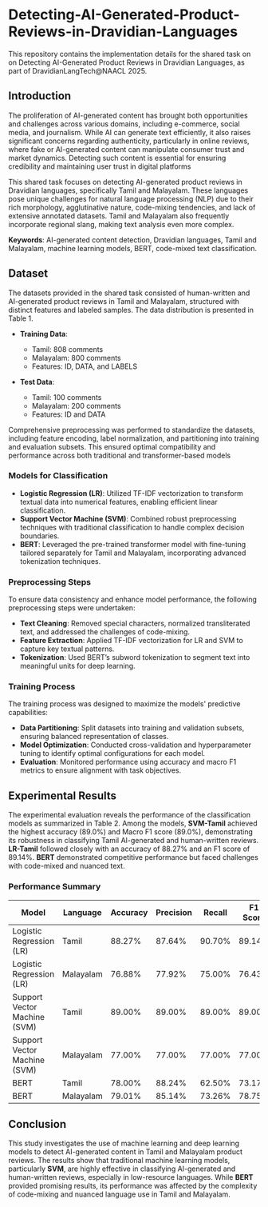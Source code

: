 # Detecting-AI-Generated-Product-Reviews-in-Dravidian-Languages
This repository contains the implementation details for the shared task on on Detecting AI-Generated Product Reviews in Dravidian Languages, as part of DravidianLangTech@NAACL 2025.

## Introduction

The proliferation of AI-generated content has brought both opportunities and challenges across various domains, including e-commerce, social media, and journalism. While AI can generate text efficiently, it also raises significant concerns regarding authenticity, particularly in online reviews, where fake or AI-generated content can manipulate consumer trust and market dynamics. Detecting such content is essential for ensuring credibility and maintaining user trust in digital platforms

This shared task focuses on detecting AI-generated product reviews in Dravidian languages, specifically Tamil and Malayalam. These languages pose unique challenges for natural language processing (NLP) due to their rich morphology, agglutinative nature, code-mixing tendencies, and lack of extensive annotated datasets. Tamil and Malayalam also frequently incorporate regional slang, making text analysis even more complex.

**Keywords**: AI-generated content detection, Dravidian languages, Tamil and Malayalam, machine learning models, BERT, code-mixed text classification.

## Dataset

The datasets provided in the shared task consisted of human-written and AI-generated product reviews in Tamil and Malayalam, structured with distinct features and labeled samples. The data distribution is presented in Table 1.

- **Training Data**: 
  - Tamil: 808 comments
  - Malayalam: 800 comments
  - Features: ID, DATA, and LABELS

- **Test Data**: 
  - Tamil: 100 comments
  - Malayalam: 200 comments
  - Features: ID and DATA

Comprehensive preprocessing was performed to standardize the datasets, including feature encoding, label normalization, and partitioning into training and evaluation subsets. This ensured optimal compatibility and performance across both traditional and transformer-based models

### Models for Classification

- **Logistic Regression (LR)**: Utilized TF-IDF vectorization to transform textual data into numerical features, enabling efficient linear classification.
- **Support Vector Machine (SVM)**: Combined robust preprocessing techniques with traditional classification to handle complex decision boundaries.
- **BERT**: Leveraged the pre-trained transformer model with fine-tuning tailored separately for Tamil and Malayalam, incorporating advanced tokenization techniques.

### Preprocessing Steps

To ensure data consistency and enhance model performance, the following preprocessing steps were undertaken:

- **Text Cleaning**: Removed special characters, normalized transliterated text, and addressed the challenges of code-mixing.
- **Feature Extraction**: Applied TF-IDF vectorization for LR and SVM to capture key textual patterns.
- **Tokenization**: Used BERT’s subword tokenization to segment text into meaningful units for deep learning.

### Training Process

The training process was designed to maximize the models' predictive capabilities:

- **Data Partitioning**: Split datasets into training and validation subsets, ensuring balanced representation of classes.
- **Model Optimization**: Conducted cross-validation and hyperparameter tuning to identify optimal configurations for each model.
- **Evaluation**: Monitored performance using accuracy and macro F1 metrics to ensure alignment with task objectives.

## Experimental Results

The experimental evaluation reveals the performance of the classification models as summarized in Table 2. Among the models, **SVM-Tamil** achieved the highest accuracy (89.0%) and Macro F1 score (89.0%), demonstrating its robustness in classifying Tamil AI-generated and human-written reviews. **LR-Tamil** followed closely with an accuracy of 88.27% and an F1 score of 89.14%. **BERT** demonstrated competitive performance but faced challenges with code-mixed and nuanced text.

### Performance Summary

| Model | Language | Accuracy | Precision | Recall | F1 Score |
|-------|----------|----------|-----------|--------|----------|
| Logistic Regression (LR) | Tamil | 88.27% | 87.64% | 90.70% | 89.14% |
| Logistic Regression (LR) | Malayalam | 76.88% | 77.92% | 75.00% | 76.43% |
| Support Vector Machine (SVM) | Tamil | 89.00% | 89.00% | 89.00% | 89.00% |
| Support Vector Machine (SVM) | Malayalam | 77.00% | 77.00% | 77.00% | 77.00% |
| BERT | Tamil | 78.00% | 88.24% | 62.50% | 73.17% |
| BERT | Malayalam | 79.01% | 85.14% | 73.26% | 78.75% |

## Conclusion

This study investigates the use of machine learning and deep learning models to detect AI-generated content in Tamil and Malayalam product reviews. The results show that traditional machine learning models, particularly **SVM**, are highly effective in classifying AI-generated and human-written reviews, especially in low-resource languages. While **BERT** provided promising results, its performance was affected by the complexity of code-mixing and nuanced language use in Tamil and Malayalam.


